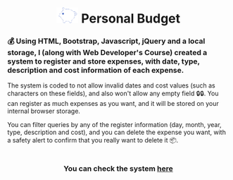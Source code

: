 <h1 align="center">
    <img alt="PB" title="PB" src="./logo.png"/> Personal Budget
</h1>

### :moneybag: Using HTML, Bootstrap, Javascript, jQuery and a local storage, I (along with Web Developer's Course) created a system to register and store expenses, with date, type, description and cost information of each expense.

The system is coded to not allow invalid dates and cost values (such as characters on these fields), and also won't allow any empty field :lock::lock:. You can register as much expenses as you want, and it will be stored on your internal browser storage. 

You can filter queries by any of the register information (day, month, year, type, description and cost), and you can delete the expense you want, with a safety alert to confirm that you really want to delete it :package:.

#

 #### <h3 align="center">You can check the system [here](https://giobroliatto.github.io/personal-budget/)</h3>
